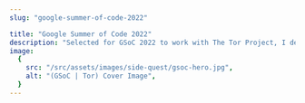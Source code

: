 ```yaml
---
slug: "google-summer-of-code-2022"

title: "Google Summer of Code 2022"
description: "Selected for GSoC 2022 to work with The Tor Project, I developed the Tor-Weather service during this period."
image:
  {
    src: "/src/assets/images/side-quest/gsoc-hero.jpg",
    alt: "(GSoC | Tor) Cover Image",
  }
---
```

